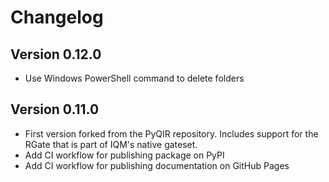 # Changelog

## Version 0.12.0

- Use Windows PowerShell command to delete folders

## Version 0.11.0

- First version forked from the PyQIR repository. Includes support for the RGate that is part of IQM's native gateset.
- Add CI workflow for publishing package on PyPI
- Add CI workflow for publishing documentation on GitHub Pages
